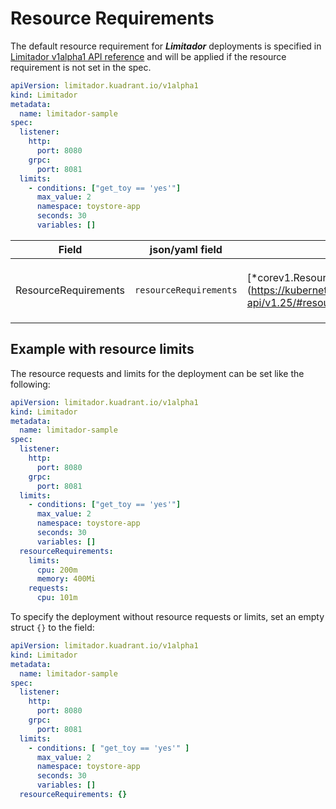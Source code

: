 # Resource Requirements

The default resource requirement for _**Limitador**_ deployments is specified in [Limitador v1alpha1 API reference](../api/v1alpha1/limitador_types.go)
and will be applied if the resource requirement is not set in the spec.

```yaml
apiVersion: limitador.kuadrant.io/v1alpha1
kind: Limitador
metadata:
  name: limitador-sample
spec:
  listener:
    http:
      port: 8080
    grpc:
      port: 8081
  limits:
    - conditions: ["get_toy == 'yes'"]
      max_value: 2
      namespace: toystore-app
      seconds: 30
      variables: []  
```

| **Field**            | **json/yaml field**    | **Type**                                                                                                                         | **Required** | **Default value**                                                                           | **Description**                            |
|----------------------|------------------------|----------------------------------------------------------------------------------------------------------------------------------|--------------|---------------------------------------------------------------------------------------------|--------------------------------------------|
| ResourceRequirements | `resourceRequirements` | [*corev1.ResourceRequirements](https://kubernetes.io/docs/reference/generated/kubernetes-api/v1.25/#resourcerequirements-v1-core | No           | `{"limits": {"cpu": "500m","memory": "64Mi"},"requests": {"cpu": "250m","memory": "32Mi"}}` | Limitador deployment resource requirements |

## Example with resource limits 
The resource requests and limits for the deployment can be set like the following:

```yaml
apiVersion: limitador.kuadrant.io/v1alpha1
kind: Limitador
metadata:
  name: limitador-sample
spec:
  listener:
    http:
      port: 8080
    grpc:
      port: 8081
  limits:
    - conditions: ["get_toy == 'yes'"]
      max_value: 2
      namespace: toystore-app
      seconds: 30
      variables: []
  resourceRequirements:
    limits:
      cpu: 200m
      memory: 400Mi
    requests:
      cpu: 101m         
```

To specify the deployment without resource requests or limits, set an empty struct `{}` to the field:
```yaml
apiVersion: limitador.kuadrant.io/v1alpha1
kind: Limitador
metadata:
  name: limitador-sample
spec:
  listener:
    http:
      port: 8080
    grpc:
      port: 8081
  limits:
    - conditions: [ "get_toy == 'yes'" ]
      max_value: 2
      namespace: toystore-app
      seconds: 30
      variables: []
  resourceRequirements: {}
```
